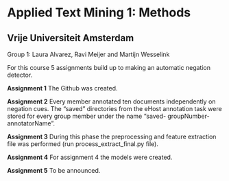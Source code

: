 # Applied Text Mining 1: Methods
## Vrije Universiteit Amsterdam 
Group 1: Laura Alvarez, Ravi Meijer and Martijn Wesselink

For this course 5 assignments build up to making an automatic negation detector. 

**Assignment 1**
The Github was created. 

**Assignment 2**
Every member annotated ten documents independently on negation cues. 
The “saved” directories from the eHost annotation task were stored for every group member under the name “saved- groupNumber-annotatorName”.

**Assignment 3** 
During this phase the preprocessing and feature extraction file was performed (run process_extract_final.py file). 

**Assignment 4**
For assignment 4 the models were created. 

**Assignment 5**
To be announced. 
